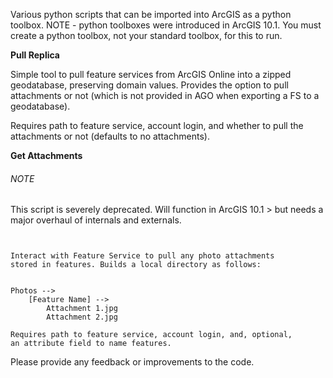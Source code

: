 Various python scripts that can be imported into ArcGIS
as a python toolbox. NOTE - python toolboxes were introduced
in ArcGIS 10.1. You must create a python toolbox, not
your standard toolbox, for this to run.

**Pull Replica**

Simple tool to pull feature services from ArcGIS Online into a zipped
geodatabase, preserving domain values.
Provides the option to pull attachments or not (which is not provided in AGO when exporting a FS to a geodatabase).

Requires path to feature service, account login, and whether to
pull the attachments or not (defaults to no attachments).


**Get Attachments**
###### NOTE
This script is severely deprecated. Will function in ArcGIS 10.1 > but
needs a major overhaul of internals and externals.

~~~~~~


Interact with Feature Service to pull any photo attachments
stored in features. Builds a local directory as follows:


Photos -->
    [Feature Name] -->
        Attachment 1.jpg
        Attachment 2.jpg

Requires path to feature service, account login, and, optional,
an attribute field to name features.

~~~~~~
Please provide any feedback or improvements to the code.
